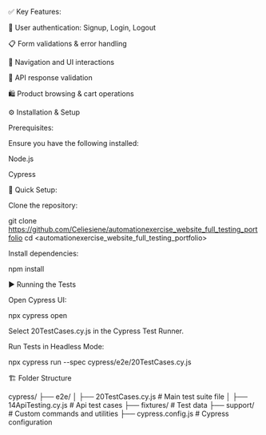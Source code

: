 ✅ Key Features:

🔐 User authentication: Signup, Login, Logout

📋 Form validations & error handling

🔄 Navigation and UI interactions

🔌 API response validation

🛍 Product browsing & cart operations

⚙️ Installation & Setup

Prerequisites:

Ensure you have the following installed:

Node.js

Cypress

🚀 Quick Setup:

Clone the repository:

git clone <https://github.com/Celiesiene/automationexercise_website_full_testing_portfolio>
cd <automationexercise_website_full_testing_portfolio>

Install dependencies:

npm install

▶️ Running the Tests

Open Cypress UI:

npx cypress open

Select 20TestCases.cy.js in the Cypress Test Runner.

Run Tests in Headless Mode:

npx cypress run --spec cypress/e2e/20TestCases.cy.js

🏗️ Folder Structure

cypress/
├── e2e/
│   ├── 20TestCases.cy.js   # Main test suite file
│   ├── 14ApiTesting.cy.js      # Api test cases
├── fixtures/               # Test data
├── support/                # Custom commands and utilities
├── cypress.config.js       # Cypress configuration



